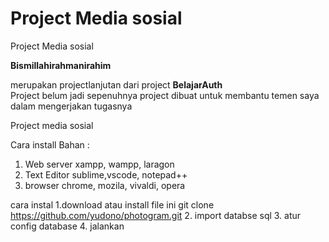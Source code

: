 # Project Media sosial
 Project Media sosial

<b>Bismillahirahmanirahim</b>

merupakan projectlanjutan dari project <b>BelajarAuth</b>
<br/>
Project belum jadi sepenuhnya
project dibuat untuk membantu temen saya dalam mengerjakan tugasnya

Project media sosial

Cara install
Bahan :
1. Web server
   xampp, wampp, laragon
2. Text Editor
   sublime,vscode, notepad++
3. browser
   chrome, mozila, vivaldi, opera
   
cara instal
1.download atau install file ini git clone https://github.com/yudono/photogram.git
2. import databse sql
3. atur config database
4. jalankan
